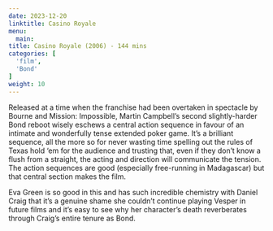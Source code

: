 ```yaml
---
date: 2023-12-20
linktitle: Casino Royale
menu:
  main:
title: Casino Royale (2006) - 144 mins
categories: [
  'film',
  'Bond'
]
weight: 10
---
```


Released at a time when the franchise had been overtaken in spectacle by Bourne and Mission: Impossible, Martin Campbell’s second slightly-harder Bond reboot wisely eschews a central action sequence in favour of an intimate and wonderfully tense extended poker game. It’s a brilliant sequence, all the more so for never wasting time spelling out the rules of Texas hold ‘em for the audience and trusting that, even if they don’t know a flush from a straight, the acting and direction will communicate the tension. The action sequences are good (especially free-running in Madagascar) but that central section makes the film. 

Eva Green is so good in this and has such incredible chemistry with Daniel Craig that it’s a genuine shame she couldn’t continue playing Vesper in future films and it’s easy to see why her character’s death reverberates through Craig’s entire tenure as Bond. 
